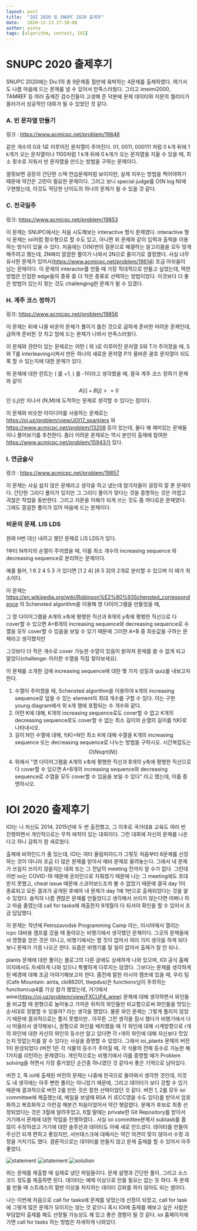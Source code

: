 ```yaml
---
layout: post
title:  "IOI 2020 및 SNUPC 2020 출제후"
date:   2020-12-13 17:30:00
author: ainta
tags: [algorithm, contest, IOI]
---
```



# SNUPC 2020 출제후기

SNUPC 2020에는 Div.1의 총 9문제중 절반에 육박하는 4문제를 출제하였다. 여기서도 나름 마음에 드는 문제를 낼 수 있어서 만족스러웠다. 그리고 imeimi2000, TAMREF 등 여러 출제진 검수진들이 고생해 준 덕분에 문제 데이터와 지문의 퀄리티가 올라가서 성공적인 대회가 될 수 있었던 것 같다.

### A. 빈 문자열 만들기

링크 : https://www.acmicpc.net/problem/19848

같은 개수의 0과 1로 이루어진 문자열이 주어진다. 01, 0011, 000111 처럼 0 k개 뒤에 1 k개가 오는 문자열이나 1100처럼 1 k개 뒤에 0 k개가 오는 문자열을 지울 수 있을 때, 최소 횟수로 지워서 빈 문자열을 만드는 방법을 구하는 문제이다.

얼핏보면 굉장히 간단한 스택 연습문제처럼 보이지만, 실제 지우는 방법을 찍어야하기 때문에 약간은 고민이 필요한 문제이다. 그러고 보니 special judge를 O(N log N)에 구현했는데, 이것도 적당한 난이도의 하나의 문제가 될 수 있을 것 같다.



### C. 전국일주

링크: https://www.acmicpc.net/problem/19853

이 문제는 SNUPC에서는 처음 시도해보는 interactive 형식 문제였다. interactive 형식 문제는 ioi처럼 함수형으로 할 수도 있고, 아니면 위 문제와 같이 입력과 출력을 이용하는 방식이 있을 수 있다. 처음에는 O(N)번의 질문으로 해결하는 알고리즘을 모두 맞게 해주려고 했는데, 2N짜리 깔끔한 풀이가 나와서 2N으로 줄이기로 결정했다. 사실 너무 유사한 문제가 있어서(https://www.acmicpc.net/problem/19614) 조금 아쉬움이 남는 문제이다. 이 문제의 interactor를 만들 때 가장 적대적으로 만들고 싶었는데, 택한 방법은 인접한 edge들의 종류 중 더 적은 종류로 선택하는 방법이었다. 이것보다 더 좋은 방법이 있는지 찾는 것도 challenging한 문제가 될 수 있겠다.



### H. 계주 코스 정하기

링크: https://www.acmicpc.net/problem/19856

이 문제는 뒤에 나올 비운의 문제가 풀이가 틀린 것으로 급하게 준비한 어려운 문제인데, 급하게 준비한 것 치고 맘에 드는 문제가 나와서 만족스러웠다.

이 문제와 관련이 있는 문제로는 어떤 ( 와 )로 이루어진 문자열 S와 T가 주어졌을 때, S와 T를 interleaving시켜서 만든 하나의 새로운 문자열 P가 올바른 괄호 문자열이 되도록 할 수 있는지에 대한 문제가 있다. 

위 문제에 대한 힌트는 ( 를 +1, ) 를 -1이라고 생각했을 때, 결국 계주 코스 정하기 문제와 같이 $$A[i]+B[j] >= 0$$인 (i,j)만 지나서 (N,M)에 도착하는 문제로 생각할 수 있다는 점이다. 

이 문제와 비슷한 아이디어를 사용하는 문제로는 https://oj.uz/problem/view/JOI17_sparklers 와 https://www.acmicpc.net/problem/13208 등이 있는데, 둘다 꽤 재미있는 문제들이니 풀어보기를 추천한다. 좀더 어려운 문제로는 역시 본인이 출제에 참여한 https://www.acmicpc.net/problem/15943가 있다.



### I. 연금술사

링크 : https://www.acmicpc.net/problem/19857

이 문제는 사실 쉽지 않은 문제라고 생각을 하고 냈는데 참가자들이 굉장히 잘 푼 문제이다. 간단한 그리디 풀이가 있지만 그 그리디 풀이가 맞다는 것을 증명하는 것은 어렵고 귀찮은 작업을 동반한다. 그리고 지문을 이해가 되게 쓰는 것도 좀 까다로운 문제였다. 그래도 깔끔한 풀이가 있어 마음에 드는 문제이다. 



### 비운의 문제. LIS LDS

원래 H번 대신 내려고 했던 문제로 LIS LDS가 있다.

1부터 N까지의 순열이 주어졌을 때, 이를 최소 개수의 increasing sequence 와 decreasing sequence로 분리하는 문제이다.

예를 들어, 1 6 2 4 5 3 가 있다면 [1 2 4] [6 5 3]의 2개로 분리할 수 있으며 이 때가 최소이다. 

이 문제는 https://en.wikipedia.org/wiki/Robinson%E2%80%93Schensted_correspondence 의 Schensted algorithm을 이용해 영 다이어그램을 만들었을 때,

그 영 다이어그램을 A개의 x축에 평행한 직선과 B개의 y축에 평행한 직선으로 다 cover할 수 있으면 A+B개의 increasing sequence와 decreasing sequence로 수열을 모두 cover할 수 있음을 보일 수 있기 때문에 그러한 A+B 중 최솟값을 구하는 문제라고 생각했지만

그것보다 더 적은 개수로 cover 가능한 수열이 있음이 밝혀져 문제를 쓸 수 없게 되고 말았다(challenge: 이러한 수열을 직접 찾아보세요).

이 문제를 소개한 김에 increasing sequence에 대한 몇 가지 성질과 quiz를 내보고자 한다.

1. 수열이 주어졌을 때, Schensted algorithm을 이용하여 k개의  increasing sequence로 덮을 수 있는 element의 최대 개수를 구할 수 있다. 이는 구한 young diagram에서 위 k개 행에 포함되는 수 개수와 같다.
2. 어떤 K에 대해, K개의 increasing sequence로도 cover할 수 없고 K개의 decreasing sequence로도 cover할 수 없는 최소 길이의 순열의 길이를 f(K)로 나타내시오.
3. 길이 N인 수열에 대해, f(K)>N인 최소 K에 대해 수열을 K개의 increasing sequence 또는 decreasing sequence로 나누는 방법을 구하시오. 시간복잡도는 $$O(N sqrt(N))$$
4. 위에서 "영 다이어그램을 A개의 x축에 평행한 직선과 B개의 y축에 평행한 직선으로 다 cover할 수 있으면 A+B개의 increasing sequence와 decreasing sequence로 수열을 모두 cover할 수 있음을 보일 수 있다" 라고 했는데, 이를 증명하시오.



# IOI 2020 출제후기



IOI는 나 자신도 2014, 2015년에 두 번 출전했고, 그 이후로 국가대표 교육도 여러 번 진행하면서 개인적으로는 무척 애착이 있는 대회이다.
그런 대회에 자신의 문제를 나온다고 하니 감회가 참 새로웠다.





출제에 비하인드가 좀 있는데, IOI는 여타 올림피아드가 그렇듯 처음부터 6문제를 선정하는 것이 아니라 조금 더 많은 문제를 받아서 예비 문제로 올려놓는다. 그래서 내 문제가 쓰일지 쓰이지 않을지는 대회 또는 그 전날의 meeting 전까지 알 수가 없다. 그런데 이번 ioi는 COVID-19 때문에 온라인으로 치뤄졌기 때문에 나는 그 meeting에도 초대받지 못했고, cheat issue 때문에 스코어보드조차 볼 수 없었기 때문에 결국 day 1이 종료되고 모든 결과가 공개된 후에야 내 문제가 day 1에 1번으로 출제되었다는 것을 알 수 있었다. 솔직히 나름 괜찮은 문제를 만들었다고 생각해서 쓰이지 않는다면 어쩌나 하고 마음 졸였는데 call for tasks에 제출한지 9개월이 다 되서야 확인을 할 수 있어서 조금 답답했다.

이 문제는 작년에 Petrozavodsk Programming Camp 라는, 러시아에서 열리는 icpc 대비용 캠프를 갔을 때 돌아오는 비행기에서 생각했던 문제이다. 그곳의 문제들에서 영향을 얻은 것은 아니고, 비행기에서는 할 짓이 없어서 여러 가지 생각을 하게 되다보니 문제가 가끔 나오곤 한다. 요즘은 비행기를 탈 일이 없어서 출제가 잘 안 되나..

plants 문제에 대한 풀이는 블로그의 다른 글에도 상세하게 나와 있으며, IOI 공식 홈페이지에서도 자세하게 나와 있으니 특별하게 다루지는 않겠다. 그보다는 문제를 생각하게 된 배경에 대해 조금 이야기해보고자 한다. 좀전에 말한 러시아 캠프에 있을 때, 우리 팀(Cafe Mountain: ainta, cki86201, tlwpdus)은 functionx님이 주최하는 functioncup4를 가상 참가 했었는데, 거기에서 wine(https://oj.uz/problem/view/FXCUP4_wine) 문제에 대해 생각하면서 와인들을 비교할 때 원형으로 늘어놓고 가까운 위치의 와인들만 비교함으로써 와인들을 맛있는 순서대로 정렬할 수 있을까? 라는 생각을 했었다. 물론 와인 문제는 그렇게 풀리지 않았기 때문에 결과적으로는 풀지 못했지만.. 아무튼 그런 생각을 잠시 했다가 비행기에서 다시 떠올라서 생각해보니, 원형으로 와인을 배치했을 때 각 와인에 대해 시계방향으로 r개의 와인에 대한 자신의 와인의 등수만 알고 있다면 각 r개의 와인에 대해 자신보다 맛있는지 맛없는지를 알 수 있다는 사실을 증명할 수 있었다. 그래서 ioi_plants 문제의 버전 1이 완성되었다 (버전 1은 각 식물의 등수가 주어질 때, 각 식물의 전체 등수로 가능한 해 1가지를 리턴하는 문제였다). 개인적으로는 비행기에서 이를 증명할 때가 Problem solving을 하면서 가장 즐거웠던 순간중 하나였던 것 같아서 좋은 기억으로 남아있다.

버전 2, 즉 ioi에 출제된 버전의 문제는 나중에 한국으로 돌아와서 생각한 것인데, 이것도 내 생각에는 아주 뻔한 풀이는 아니었기 때문에, 그리고 데이터가 보다 강할 수 있기 때문에 결과적으로 버전 2를 만든 것은 잘한 선택이었던 것 같다. 버전 1, 2를 모두 ioi committee에 제출했는데, 메일을 보낼때 RSA 키 (ECC였을 수도 있다)를 받아서 암호화하고 복호화하고 이런걸 해본건 처음이었어서 약간 헷갈렸다. 문제가 후보로 최종 선정되었다는 것은 3월에 알려주었고, 6월 말에는 private한 Git Repository를 받아서 거기에서 문제에 대한 작업을 진행하였다.. 사실 ioi committee분께서 subtask를 좀 많이 수정하셨고 거기에 대한 솔루션과 데이터도 아예 새로 만드셨다. 데이터를 만들어주신건 되게 편하고 좋았지만, 서브태스크에 대해서는 약간 의견이 맞지 않아서 수정 과정을 거치기도 했다. 결론적으로는 데이터를 만들지 않고 문제 출제를 할 수 있어서 아주 좋았다.

 ![statement](assets/images/ioi-2020-ainta/plant1.png)
 ![statement](assets/images/ioi-2020-ainta/plant2.png)
 ![solution](assets/images/ioi-2020-ainta/sol1.png)

위는 문제를 제출할 때 실제로 냈던 파일들이다. 문제 설명과 간단한 풀이, 그리고 소스 코드 정도를 제출하면 된다. 데이터는 예제 이상으로 만들 필요는 없는 듯 하다. 즉 문제를 만들 때 스트레스의 절반 이상을 차지하는 데이터 강화를 하지 않아도 되는 셈이다.

나는 이번에 처음으로 call for tasks에 문제를 넣었는데 선정이 되었고, call for task에 그렇게 많은 문제가 모이지는 않는 것 같으니 혹시 IOI에 출제를 해보고 싶은 사람은 부담없이 출제를 해도 선정될 가능성도 꽤 있고 좋은 경험이 될 것 같다. ioi 홈페이지에 가면 call for tasks 하는 방법은 자세하게 나와있다.

